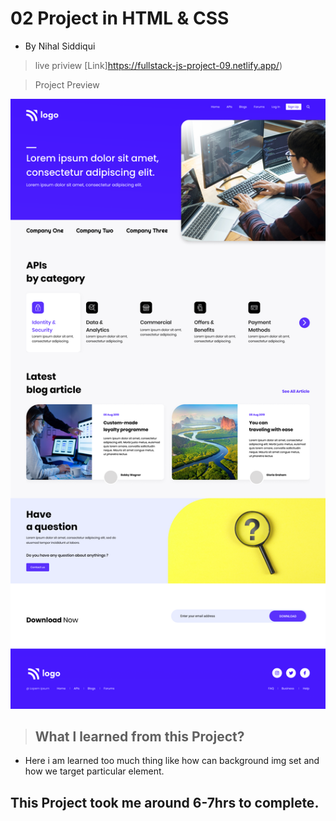 #  02 Project  in HTML & CSS


- By Nihal Siddiqui

> live priview [Link]https://fullstack-js-project-09.netlify.app/)

> Project Preview

![](./images/09Project.png)


> ## What l learned from this Project?

-  Here i am learned too much thing like how can background img set and how we target particular element.

## This Project took me around 6-7hrs to complete.
